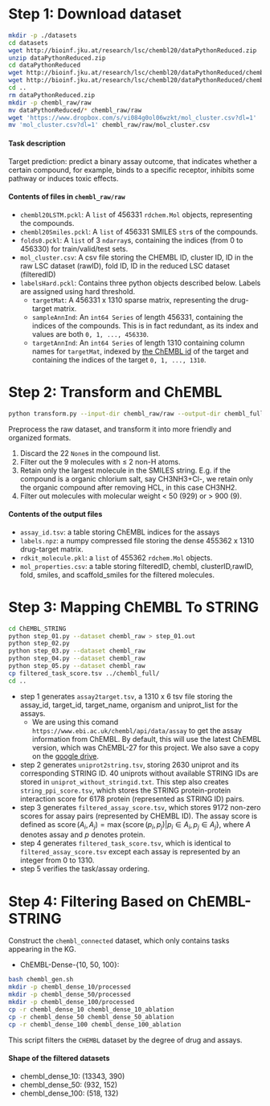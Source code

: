 # Step 1: Download dataset

```bash
mkdir -p ./datasets
cd datasets
wget http://bioinf.jku.at/research/lsc/chembl20/dataPythonReduced.zip
unzip dataPythonReduced.zip
cd dataPythonReduced
wget http://bioinf.jku.at/research/lsc/chembl20/dataPythonReduced/chembl20Smiles.pckl
wget http://bioinf.jku.at/research/lsc/chembl20/dataPythonReduced/chembl20LSTM.pckl
cd ..
rm dataPythonReduced.zip
mkdir -p chembl_raw/raw
mv dataPythonReduced/* chembl_raw/raw
wget 'https://www.dropbox.com/s/vi084g0ol06wzkt/mol_cluster.csv?dl=1'
mv 'mol_cluster.csv?dl=1' chembl_raw/raw/mol_cluster.csv
```

#### Task description
Target prediction: predict a binary assay outcome, that indicates whether a certain compound, for example, binds to a specific receptor, inhibits some pathway or induces toxic effects.
#### Contents of files in ```chembl_raw/raw```
+ ```chembl20LSTM.pckl```: A ```list``` of 456331 ```rdchem.Mol``` objects, representing the compounds.
+ ```chembl20Smiles.pckl```: A ```list``` of 456331 SMILES ```str```s of the compounds.
+ ```folds0.pckl```: A ```list``` of 3 ```ndarray```s, containing the indices (from 0 to 456330) for train/valid/test sets.
+ ```mol_cluster.csv```: A csv file storing the CHEMBL ID, cluster ID, ID in the raw LSC dataset (rawID), fold ID, ID in the reduced LSC dataset (filteredID)
+ ```labelsHard.pckl```: Contains three python objects described below. Labels are assigned using hard threshold.
  +  ```targetMat```: A 456331 x 1310 sparse matrix, representing the drug-target matrix.
  +  ```sampleAnnInd```: An ```int64 Series``` of length 456331, containing the indices of the compounds. This is in fact redundant, as its index and values are both ```0, 1, ..., 456330```.
  +  ```targetAnnInd```: An ```int64 Series``` of length 1310 containing column names for ```targetMat```, indexed by [the ChEMBL id](http://chembl.blogspot.com/2011/08/chembl-identifiers.html) of the target and containing the indices of the target ```0, 1, ..., 1310```.


# Step 2: Transform and ChEMBL

```bash
python transform.py --input-dir chembl_raw/raw --output-dir chembl_full > transform.out
```
Preprocess the raw dataset, and transform it into more friendly and organized formats.

1. Discard the 22 ```None```s in the compound list.
2. Filter out the 9 molecules with ≤ 2 non-H atoms.
3. Retain only the largest molecule in the SMILES string. E.g. if the compound is a organic chlorium salt, say CH3NH3+Cl-, we retain only the organic compound after removing HCL, in this case CH3NH2.
4. Filter out molecules with molecular weight < 50 (929) or > 900 (9).

#### Contents of the output files
+ ```assay_id.tsv```: a table storing ChEMBL indices for the assays
+ ```labels.npz```: a numpy compressed file storing the dense 455362 x 1310 drug-target matrix.
+ ```rdkit_molecule.pkl```: a ```list``` of 455362 ```rdchem.Mol``` objects.
+ ```mol_properties.csv```: a table storing filteredID, chembl, clusterID,rawID, fold, smiles, and scaffold_smiles for the filtered molecules.

# Step 3: Mapping ChEMBL To STRING

```bash
cd ChEMBL_STRING
python step_01.py --dataset chembl_raw > step_01.out
python step_02.py
python step_03.py --dataset chembl_raw
python step_04.py --dataset chembl_raw
python step_05.py --dataset chembl_raw
cp filtered_task_score.tsv ../chembl_full/
cd ..
```
+ step 1 generates ```assay2target.tsv```, a 1310 x 6 tsv file storing the assay_id, target_id, target_name, organism and uniprot_list for the assays.
  + We are using this comand `https://www.ebi.ac.uk/chembl/api/data/assay` to get the assay information from ChEMBL. By default, this will use the latest ChEMBL version, which was ChEMBL-27 for this project. We also save a copy on the [google drive](https://drive.google.com/drive/folders/14DpCynww2NEroKV2W3g0F-tXQpV2-PhC?usp=sharing).
+ step 2 generates ```uniprot2string.tsv```, storing 2630 uniprot and its corresponding STRING ID. 40 uniprots without available STRING IDs are stored in ```uniprot_without_stringid.txt```. This step also creates ```string_ppi_score.tsv```, which stores the STRING protein-protein interaction score for 6178 protein (represented as STRING ID) pairs.
+ step 3 generates ```filtered_assay_score.tsv```, which stores 9172 non-zero scores for assay pairs (represented by CHEMBL ID). The assay score is defined as $\mathrm{score}\,(A_i, A_j) = \max \{ \mathrm{score}\,(p_i, p_j) | p_i\in A_i, p_j\in A_j \}$, where $A$ denotes assay and $p$ denotes protein.
+ step 4 generates ```filtered_task_score.tsv```, which is identical to ```filtered_assay_score.tsv``` except each assay is represented by an integer from 0 to 1310.
+ step 5 verifies the task/assay ordering.

# Step 4: Filtering Based on ChEMBL-STRING
Construct the `chembl_connected` dataset, which only contains tasks appearing in the KG.

+ ChEMBL-Dense-{10, 50, 100}:
```bash
bash chembl_gen.sh
mkdir -p chembl_dense_10/processed
mkdir -p chembl_dense_50/processed
mkdir -p chembl_dense_100/processed
cp -r chembl_dense_10 chembl_dense_10_ablation
cp -r chembl_dense_50 chembl_dense_50_ablation
cp -r chembl_dense_100 chembl_dense_100_ablation
```
This script filters the ```CHEMBL``` dataset by the degree of drug and assays.
#### Shape of the filtered datasets
+ chembl_dense_10: (13343, 390)
+ chembl_dense_50: (932, 152)
+ chembl_dense_100: (518, 132)

